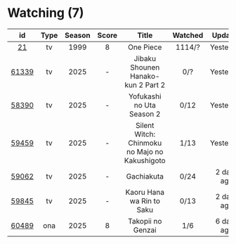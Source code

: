 # Watching (7)

|                      id                      | Type | Season | Score |                     Title                     | Watched |   Updated  | Start Date |
| :------------------------------------------: | :--: | :----: | :---: | :-------------------------------------------: | :-----: | :--------: | :--------: |
|    [21](https://myanimelist.net/anime/21)    |  tv  |  1999  |   8   |                   One Piece                   |  1114/? |  Yesterday | 01/01/2013 |
| [61339](https://myanimelist.net/anime/61339) |  tv  |  2025  |   -   |       Jibaku Shounen Hanako-kun 2 Part 2      |   0/?   |  Yesterday | 07/07/2025 |
| [58390](https://myanimelist.net/anime/58390) |  tv  |  2025  |   -   |           Yofukashi no Uta Season 2           |   0/12  |  Yesterday | 07/07/2025 |
| [59459](https://myanimelist.net/anime/59459) |  tv  |  2025  |   -   | Silent Witch: Chinmoku no Majo no Kakushigoto |   1/13  |  Yesterday | 07/07/2025 |
| [59062](https://myanimelist.net/anime/59062) |  tv  |  2025  |   -   |                   Gachiakuta                  |   0/24  | 2 days ago | 07/07/2025 |
| [59845](https://myanimelist.net/anime/59845) |  tv  |  2025  |   -   |           Kaoru Hana wa Rin to Saku           |   0/13  | 2 days ago | 07/07/2025 |
| [60489](https://myanimelist.net/anime/60489) |  ona |  2025  |   8   |               Takopii no Genzai               |   1/6   | 6 days ago | 07/03/2025 |